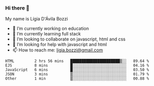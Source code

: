 ### Hi there 👋

My name is Lígia D'Ávila Bozzi

- 🔭 I’m currently working on education
- 🌱 I’m currently learning full stack
- 👯 I’m looking to collaborate on javascript, html and css
- 🤔 I’m looking for help with javascript and html
- 📫 How to reach me: ligia.bozzi@gmail.com

<!--START_SECTION:waka-->
```text
HTML         2 hrs 56 mins   ██████████████████████▒░░   89.64 % 
EJS          8 mins          █░░░░░░░░░░░░░░░░░░░░░░░░   04.16 % 
JavaScript   6 mins          █░░░░░░░░░░░░░░░░░░░░░░░░   03.50 % 
JSON         3 mins          ▒░░░░░░░░░░░░░░░░░░░░░░░░   01.79 % 
Other        1 min           ▒░░░░░░░░░░░░░░░░░░░░░░░░   00.88 % 
```
<!--END_SECTION:waka-->

<!--
**ligiadavilabozzi/ligiadavilabozzi** is a ✨ _special_ ✨ repository because its `README.md` (this file) appears on your GitHub profile.
-->


